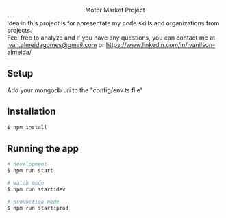 <p align="center">
  Motor Market Project
</p>

Idea in this project is for apresentate my code skills and organizations from projects.<br/>
Feel free to analyze and if you have any questions, you can contact me at ivan.almeidagomes@gmail.com or https://www.linkedin.com/in/ivanilson-almeida/


## Setup

Add your mongodb uri to the "config/env.ts file"

## Installation

```bash
$ npm install
```

## Running the app

```bash
# development
$ npm run start

# watch mode
$ npm run start:dev

# production mode
$ npm run start:prod
```